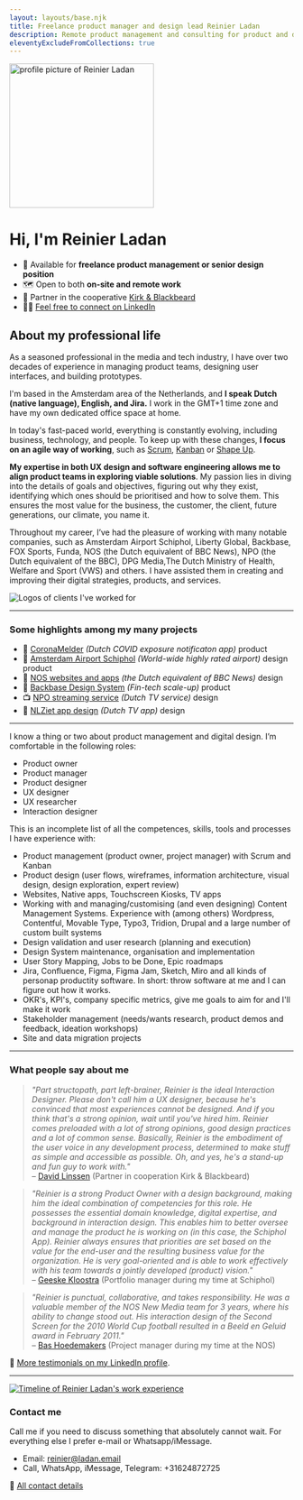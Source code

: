 ```yaml
---
layout: layouts/base.njk
title: Freelance product manager and design lead Reinier Ladan
description: Remote product management and consulting for product and design teams
eleventyExcludeFromCollections: true
---
```


<div class="img-content-rounded home-profile-image">
    <img src="/images/reinier-profile-2019.jpg" width="256" height="256" alt="profile picture of Reinier Ladan"/>
</div>
<h1 class="text-center home-title">Hi, I'm <span style="white-space: nowrap">Reinier Ladan</span>
</h1>

<div class="tldr">

- 👋 Available for **freelance product management or senior design position**
- 🗺️ Open to both **on-site and remote work**
- 🚀 Partner in the cooperative [Kirk & Blackbeard](https://www.kirkandblackbeard.com/)
- 🧑‍💻 [Feel free to connect on LinkedIn](https://www.linkedin.com/in/reinierladan)

</div>

## About my professional life

As a seasoned professional in the media and tech industry, I have over two decades of experience in managing product teams, designing user interfaces, and building prototypes. 

I'm based in the Amsterdam area of the Netherlands, and **I speak Dutch (native language), English, and Jira.** I work in the GMT+1 time zone and have my own dedicated office space at home.

In today's fast-paced world, everything is constantly evolving, including business, technology, and people. To keep up with these changes, **I focus on an agile way of working**, such as [Scrum](https://scrumguides.org/scrum-guide.html), [Kanban](https://en.wikipedia.org/wiki/Kanban_(development)) or [Shape Up](https://basecamp.com/shapeup). 

**My expertise in both UX design and software engineering allows me to align product teams in exploring viable solutions**. My passion lies in diving into the details of goals and objectives, figuring out why they exist, identifying which ones should be prioritised and how to solve them. This ensures the most value for the business, the customer, the client, future generations, our climate, you name it.

Throughout my career, I’ve had the pleasure of working with many notable companies, such as Amsterdam Airport Schiphol, Liberty Global, Backbase, FOX Sports, Funda, NOS (the Dutch equivalent of BBC News), NPO (the Dutch equivalent of the BBC), DPG Media,The Dutch Ministry of Health, Welfare and Sport (VWS) and others. I have assisted them in creating and improving their digital strategies, products, and services.

![Logos of clients I've worked for](/images/client-overview-2020.png)

---

### Some highlights among my many projects

<div class="project-list">

- 🦠 [CoronaMelder](/projects/coronamelder) _(Dutch COVID exposure notificaton app)_ <span class="lb-product">product</span>
- 🛫 [Amsterdam Airport Schiphol](/projects/schiphol) _(World-wide highly rated airport)_ <span class="lb-design">design</span> <span class="lb-product">product</span>
- 📰 [NOS websites and apps](/projects/nos) _(the Dutch equivalent of BBC News)_ <span class="lb-design">design</span>
- 🏦 [Backbase Design System](/projects/backbase) _(Fin-tech scale-up)_ <span class="lb-product">product</span>
- 📺 [NPO streaming service](/projects/npo) _(Dutch TV service)_ <span class="lb-design">design</span>
- 📱 [NLZiet app design](/projects/nlziet) _(Dutch TV app)_ <span class="lb-design">design</span>

</div>

---

I know a thing or two about product management and digital design. I’m comfortable in the following roles: 

- Product owner
- Product manager
- Product designer
- UX designer
- UX researcher
- Interaction designer

This is an incomplete list of all the competences, skills, tools and processes I have experience with:

- Product management (product owner, project manager) with Scrum and Kanban
- Product design (user flows, wireframes, information architecture, visual design, design exploration, expert review)
- Websites, Native apps, Touchscreen Kiosks, TV apps
- Working with and managing/customising (and even designing) Content Management Systems. Experience with (among others) Wordpress, Contentful, Movable Type, Typo3, Tridion, Drupal and a large number of custom built systems
- Design validation and user research (planning and execution)
- Design System maintenance, organisation and implementation
- User Story Mapping, Jobs to be Done, Epic roadmaps
- Jira, Confluence, Figma, Figma Jam, Sketch, Miro and all kinds of personap productity software. In short: throw software at me and I can figure out how it works.
- OKR's, KPI's, company specific metrics, give me goals to aim for and I'll make it work
- Stakeholder management (needs/wants research, product demos and feedback, ideation workshops)
- Site and data migration projects

---

### What people say about me

> _"Part structopath, part left-brainer, Reinier is the ideal Interaction Designer. Please don't call him a UX designer, because he's convinced that most experiences cannot be designed. And if you think that's a strong opinion, wait until you've hired him. Reinier comes preloaded with a lot of strong opinions, good design practices and a lot of common sense. Basically, Reinier is the embodiment of the user voice in any development process, determined to make stuff as simple and accessible as possible. Oh, and yes, he's a stand-up and fun guy to work with."_     
– [David Linssen](https://www.linkedin.com/in/davidlinssen) (Partner in cooperation Kirk & Blackbeard)

> _"Reinier is a strong Product Owner with a design background, making him the ideal combination of competencies for this role. He possesses the essential domain knowledge, digital expertise, and background in interaction design. This enables him to better oversee and manage the product he is working on (in this case, the Schiphol App). Reinier always ensures that priorities are set based on the value for the end-user and the resulting business value for the organization. He is very goal-oriented and is able to work effectively with his team towards a jointly developed (product) vision."_     
– [Geeske Kloostra](https://www.linkedin.com/in/geeskekloostra) (Portfolio manager during my time at Schiphol)

> _"Reinier is punctual, collaborative, and takes responsibility. He was a valuable member of the NOS New Media team for 3 years, where his ability to change stood out. His interaction design of the Second Screen for the 2010 World Cup football resulted in a Beeld en Geluid award in February 2011."_     
– [Bas Hoedemakers](https://www.linkedin.com/in/bashoedemakers) (Project manager during my time at the NOS)

<div class="more-testimonials">

🤩 [More testimonials on my LinkedIn profile](https://www.linkedin.com/in/reinierladan).

</div>

---

<div class="break-out py-10 lg:px-8">
 <a href="/images/Work-Experience.svg"><img src="/images/Work-Experience.svg" alt="Timeline of Reinier Ladan's work experience" /></a>
</div>

### Contact me

Call me if you need to discuss something that absolutely cannot wait. For everything else I prefer e-mail or Whatsapp/iMessage.

- Email: reinier@ladan.email
- Call, WhatsApp, iMessage, Telegram: +31624872725

📠 [All contact details](/contact)
